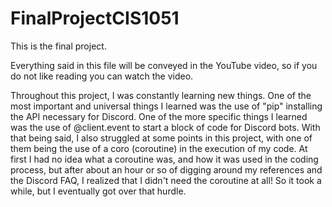 # FinalProjectCIS1051
This is the final project.

Everything said in this file will be conveyed in the YouTube video, so if you do not like reading you can watch the video.

Throughout this project, I was constantly learning new things. One of the most important and universal things I learned was the use of "pip" installing the API necessary for Discord. One of the more specific things I learned was the use of @client.event to start a block of code for Discord bots. With that being said, I also struggled at some points in this project, with one of them being the use of a coro (coroutine) in the execution of my code. At first I had no idea what a coroutine was, and how it was used in the coding process, but after about an hour or so of digging around my references and the Discord FAQ, I realized that I didn't need the coroutine at all! So it took a while, but I eventually got over that hurdle.
